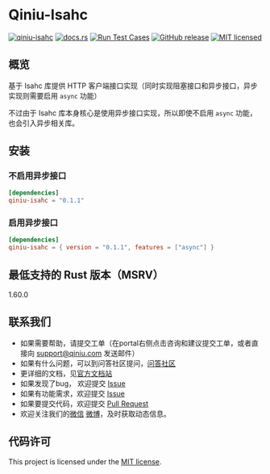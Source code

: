 # Qiniu-Isahc

[![qiniu-isahc](https://img.shields.io/crates/v/qiniu-isahc.svg)](https://crates.io/crates/qiniu-isahc)
[![docs.rs](https://img.shields.io/badge/docs-latest-blue.svg)](https://docs.rs/qiniu-isahc)
[![Run Test Cases](https://github.com/qiniu/rust-sdk/actions/workflows/ci-test.yml/badge.svg)](https://github.com/qiniu/rust-sdk/actions/workflows/ci-test.yml)
[![GitHub release](https://img.shields.io/github/v/tag/qiniu/rust-sdk.svg?label=release)](https://github.com/qiniu/rust-sdk/releases)
[![MIT licensed](https://img.shields.io/badge/license-MIT-blue.svg)](https://github.com/qiniu/rust-sdk/blob/master/LICENSE)

## 概览

基于 Isahc 库提供 HTTP 客户端接口实现（同时实现阻塞接口和异步接口，异步实现则需要启用 `async` 功能）

不过由于 Isahc 库本身核心是使用异步接口实现，所以即使不启用 `async` 功能，也会引入异步相关库。

## 安装

### 不启用异步接口

```toml
[dependencies]
qiniu-isahc = "0.1.1"
```

### 启用异步接口

```toml
[dependencies]
qiniu-isahc = { version = "0.1.1", features = ["async"] }
```

## 最低支持的 Rust 版本（MSRV）

1.60.0

## 联系我们

- 如果需要帮助，请提交工单（在portal右侧点击咨询和建议提交工单，或者直接向 support@qiniu.com 发送邮件）
- 如果有什么问题，可以到问答社区提问，[问答社区](http://qiniu.segmentfault.com/)
- 更详细的文档，见[官方文档站](http://developer.qiniu.com/)
- 如果发现了bug， 欢迎提交 [Issue](https://github.com/qiniu/rust-sdk/issues)
- 如果有功能需求，欢迎提交 [Issue](https://github.com/qiniu/rust-sdk/issues)
- 如果要提交代码，欢迎提交 [Pull Request](https://github.com/qiniu/rust-sdk/pulls)
- 欢迎关注我们的[微信](https://www.qiniu.com/contact) [微博](http://weibo.com/qiniutek)，及时获取动态信息。

## 代码许可

This project is licensed under the [MIT license].

[MIT license]: https://github.com/qiniu/rust-sdk/blob/master/LICENSE

